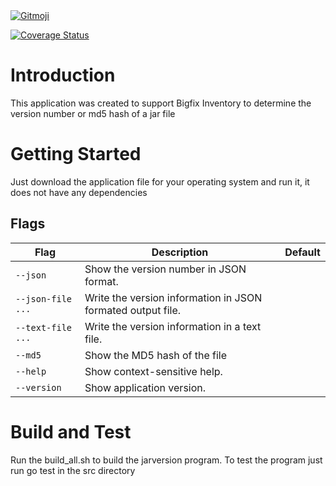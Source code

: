 <a href="https://gitmoji.dev">
  <img
    src="https://img.shields.io/badge/gitmoji-%20😜%20😍-FFDD67.svg?style=flat-square"
    alt="Gitmoji"
  />
</a>

[![Coverage Status](https://coveralls.io/repos/github/mikevdberge/jarversion-cli/badge.svg?branch=main)](https://coveralls.io/github/mikevdberge/jarversion-cli?branch=main)

# Introduction 
This application was created to support Bigfix Inventory to determine the version number or md5 hash of a jar file

# Getting Started
Just download the application file for your operating system and run it, it does not have any dependencies

## Flags

| Flag | Description | Default |
| --- | --- | --- |
| <code class="text-nowrap">--json</code> | Show the version number in JSON format. |  |
| <code class="text-nowrap">--json-file</code> <code class="text-nowrap">...<code class="text-nowrap"> | Write the version information in JSON formated output file. |  |
| <code class="text-nowrap">--text-file</code> <code class="text-nowrap">...<code class="text-nowrap"> | Write the version information in a text file. |  |
| <code class="text-nowrap">--md5</code> | Show the MD5 hash of the file | |
| <code class="text-nowrap">--help</code> | Show context-sensitive help. |  |
| <code class="text-nowrap">--version</code> | Show application version. |  |

# Build and Test
Run the build_all.sh to build the jarversion program.
To test the program just run go test in the src directory

